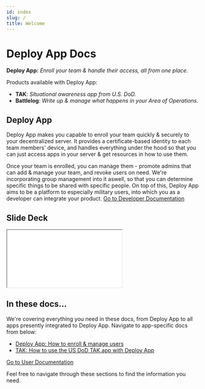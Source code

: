 ```yaml
---
id: index        
slug: /         
title: Welcome
---
```

# Deploy App Docs

**Deploy App:** *Enroll your team & handle their access, all from one place.*
  
Products available with Deploy App:
- **TAK**: *Situational awareness app from U.S. DoD.*
- **Battlelog**: *Write up & manage what happens in your Area of Operations.* 


## Deploy App

Deploy App makes you capable to enroll your team quickly & securely to your decentralized server. It provides a certificate-based identity to each team members' device, and handles everything under the hood so that you can just access apps in your server & get resources in how to use them.

Once your team is enrolled, you can manage them - promote admins that can add & manage your team, and revoke users on need. We're incorporating group management into it aswell, so that you can determine specific things to be shared with specific people. On top of this, Deploy App aims to be a platform to especially military users, into which you as a developer can integrate your product.
[Go to Developer Documentation](../dev/home)

## Slide Deck
<div class="slidev-wrapper">
  <iframe
    src="/slidev/index/index.html"
    allow="fullscreen; autoplay; clipboard-write"
    sandbox="allow-same-origin allow-scripts allow-forms"
  ></iframe>
</div>






## In these docs...

We're covering everything you need in these docs, from Deploy App to all apps presently integrated to Deploy App. Navigate to app-specific docs from below:
- [Deploy App: How to enroll & manage users](../deployapp/home)
- [TAK: How to use the US DoD TAK app with Deploy App](../tak/home)

[Go to User Documentation](../user/home)

Feel free to navigate through these sections to find the information you need.
